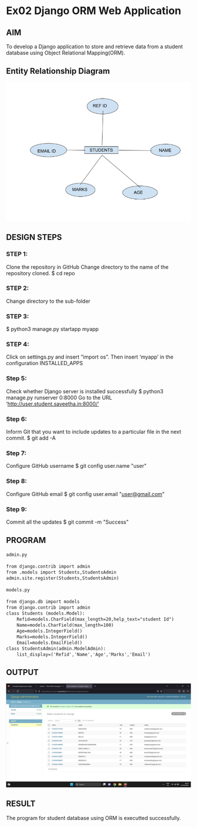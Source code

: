 # Ex02 Django ORM Web Application

## AIM
To develop a Django application to store and retrieve data from a student database using Object Relational Mapping(ORM).

## Entity Relationship Diagram 
![ER](./RVD.png)


## DESIGN STEPS

### STEP 1:
Clone the repository in GitHub
Change directory to the name of the repository cloned.
$ cd repo
### STEP 2:
Change directory to the sub-folder
### STEP 3:
$ python3 manage.py startapp myapp
### STEP 4:
Click on settings.py and insert “import os”. Then insert ‘myapp’ in the configuration INSTALLED_APPS
### Step 5:
 Check whether Django server is installed successfully
$ python3 manage.py runserver 0:8000
Go to the URL ‘http://user.student.saveetha.in:8000/’

### Step 6: 
 Inform Git that you want to include updates to a particular file in the next commit. 
$ git add -A

### Step 7: 
Configure GitHub username
$ git config user.name "user"

### Step 8: 
Configure GitHub email
$ git config user.email "user@gmail.com"

### Step 9: 
Commit all the updates
$ git commit -m "Success"


## PROGRAM
```
admin.py

from django.contrib import admin
from .models import Students,StudentsAdmin
admin.site.register(Students,StudentsAdmin)

models.py

from django.db import models
from django.contrib import admin
class Students (models.Model):
    Refid=models.CharField(max_length=20,help_text="student Id")
    Name=models.CharField(max_length=100)
    Age=models.IntegerField()
    Marks=models.IntegerField()
    Email=models.EmailField()
class StudentsAdmin(admin.ModelAdmin):
    list_display=('Refid','Name','Age','Marks','Email')
```

## OUTPUT
![OUTPUT](./RVD1.png)


## RESULT
The program for student database using ORM is executted successfully.